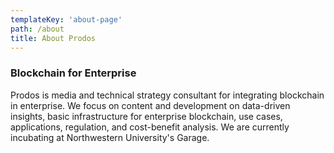 ```yaml
---
templateKey: 'about-page'
path: /about
title: About Prodos
---
```

### Blockchain for Enterprise
Prodos is media and technical strategy consultant for integrating blockchain in enterprise. We focus on content and development on data-driven insights, basic infrastructure for enterprise blockchain, use cases, applications, regulation, and cost-benefit analysis. We are currently incubating at Northwestern University's Garage.
